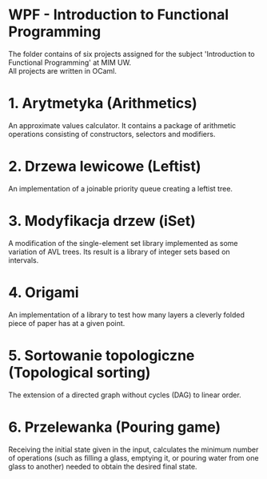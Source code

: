 # WPF - Introduction to Functional Programming

The folder contains of six projects assigned for the subject 'Introduction to Functional Programming' at MIM UW.  
All projects are written in OCaml.

# 1. Arytmetyka (Arithmetics)

An approximate values calculator. It contains a package of arithmetic operations consisting of constructors, selectors and modifiers.

# 2. Drzewa lewicowe (Leftist)

An implementation of a joinable priority queue creating a leftist tree.

# 3. Modyfikacja drzew (iSet)

A modification of the single-element set library implemented as some variation of AVL trees. Its result is a library of integer sets based on intervals.

# 4. Origami

An implementation of a library to test how many layers a cleverly folded piece of paper has at a given point.

# 5. Sortowanie topologiczne (Topological sorting)

The extension of a directed graph without cycles (DAG) to linear order.

# 6. Przelewanka (Pouring game)

Receiving the initial state given in the input, calculates the minimum number of operations (such as filling a glass, emptying it, or pouring water from one glass to another) needed to obtain the desired final state.
